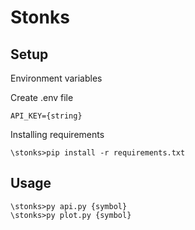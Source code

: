 # Stonks

## Setup

Environment variables

Create .env file
```
API_KEY={string}
```

Installing requirements
```
\stonks>pip install -r requirements.txt
```

## Usage
```
\stonks>py api.py {symbol}
\stonks>py plot.py {symbol}
```